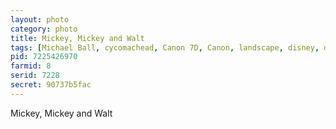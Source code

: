 ```yaml
---
layout: photo
category: photo
title: Mickey, Mickey and Walt
tags: [Michael Ball, cycomachead, Canon 7D, Canon, landscape, disney, disneyland, DLR, walt disney, disneyland resort, fireworks, fireworks friday, black and white, b&w, EF-S 10-22, walt, Mickey, mickey mouse, partners, Sleeping Beauty Castle, The Magic The Memories and You, Disney, Disneyland Resort]
pid: 7225426970
farmid: 8
serid: 7228
secret: 90737b5fac
---
```


Mickey, Mickey and Walt
